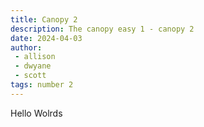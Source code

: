 ```yaml
---
title: Canopy 2
description: The canopy easy 1 - canopy 2
date: 2024-04-03
author: 
 - allison
 - dwyane
 - scott
tags: number 2
---
```


Hello Wolrds
